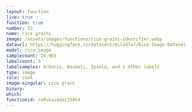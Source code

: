 ```yaml
---
layout: function
live: true
function: true
number: 32
name: rice grains
image: /assets/images/functions/rice-grains-identifier.webp
dataurl: https://huggingface.co/datasets/miladfa7/Rice-Image-Dataset
model: rice_image
samplecount: 24,965
labelcount: 5
labelsamples: Arborio, Basmati, Ipsala, and 2 other labels
type: image
role: cook
image-singular: rice grain
binary: 
which: 
functionid: ra0ckai4dac150t4
---
```

